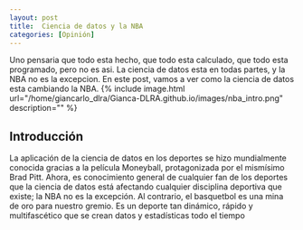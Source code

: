 ```yaml
---
layout: post
title:  Ciencia de datos y la NBA
categories: [Opinión]
---
```


Uno pensaria que todo esta hecho, que todo esta calculado, que todo esta programado, pero no es asi. La ciencia de datos esta en todas partes, y la NBA no es la excepcion. En este post, vamos a ver como la ciencia de datos esta cambiando la NBA.
{% include image.html url="/home/giancarlo_dlra/Gianca-DLRA.github.io/images/nba_intro.png" description="" %}

## Introducción
La aplicación de la ciencia de datos en los deportes se hizo mundialmente conocida gracias a la película Moneyball, protagonizada por el mismísimo Brad Pitt. Ahora, es conocimiento general de cualquier fan de los deportes que la ciencia de datos está afectando cualquier disciplina deportiva que existe; la NBA no es la excepción.
Al contrario, el basquetbol es una mina de oro para nuestro gremio. Es un deporte tan dinámico, rápido y multifascético que se crean datos y estadísticas todo el tiempo 

